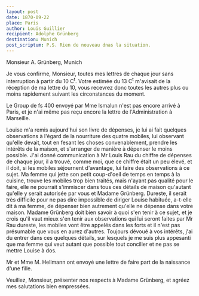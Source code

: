 ```yaml
---
layout: post
date: 1870-09-22
place: Paris
author: Louis Guillier
recipient: Adolphe Grünberg
destination: Munich
post_scriptum: P.S. Rien de nouveau dnas la situation.
---
```


Monsieur A. Grünberg, Munich


Je vous confirme, Monsieur, toutes mes lettres de chaque jour sans interruption
à partir du 10 C<sup>t</sup>.  Votre estimée du 13 C<sup>t</sup> m'avisait de la réception de ma
lettre du 10, vous recevrez donc toutes les autres plus ou moins rapidement
suivant les circonstances du moment.

Le Group de fs 400 envoyé par Mme Ismalun n'est pas encore arrivé à Paris, et
je n'ai même pas reçu encore la lettre de l'Administration à Marseille.

Louise m'a remis aujourd'hui son livre de dépenses, je lui ai fait quelques
observations à l'égard de la nourriture des quatre mobiles, lui observant
qu'elle devait, tout en fesant les choses convenablement, prendre les intérêts
de la maison, et s'arranger de manière à dépenser le moins possible. J'ai donné
communication à Mr Louis Rau du chiffre de dépenses de chaque jour, il
a trouvé, comme moi, que ce chiffre était un peu élevé, et il doit, si les
mobiles séjournent d'avantage, lui faire des observations à ce sujet. Ma femme
qui jette son petit coup-d'oeil de temps en temps à la cuisine, trouve les
mobiles trop bien traités, mais n'ayant pas qualité pour le faire, elle ne
pourrait s'immiscer dans tous ces détails de maison qu'autant qu'elle y serait
autorisée par vous et Madame Grünberg. Dureste, il serait très difficile pour
ne pas dire impossible de diriger Louise habituée, a-t-elle dit à ma femme, de
dépenser bien autrement qu'elle ne dépense dans votre maison. Madame Grünberg
doit bien savoir à quoi s'en tenir à ce sujet, et je crois qu'il vaut mieux
s'en tenir aux observations qui lui seront faites par Mr Rau dureste, les
mobiles vont être appelés dans les forts et il n'est pas présumable que vous en
aurez d'autres. Toujours dévoué à vos intérêts, j'ai du entrer dans ces
quelques détails, sur lesquels je me suis plus appesanti que ma femme qui veut
autant que possible tout concilier et ne pas se mettre Louise à dos.

Mr et Mme M. Hellmann ont envoyé une lettre de faire part de la naissance d'une
fille.


Veuillez, Monsieur, présenter nos respects à Madame Grünberg, et agréez mes
salutations bien empressées.
